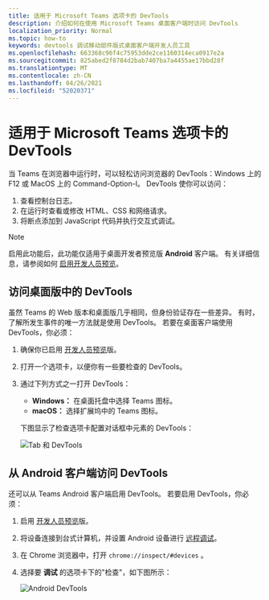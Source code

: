 ```yaml
---
title: 适用于 Microsoft Teams 选项卡的 DevTools
description: 介绍如何在使用 Microsoft Teams 桌面客户端时访问 DevTools
localization_priority: Normal
ms.topic: how-to
keywords: devtools 调试移动部件版式桌面客户端开发人员工具
ms.openlocfilehash: 663368c96f4c75953dde2ce1160314eca0917e2a
ms.sourcegitcommit: 825abed2f8784d2bab7407ba7a4455ae17bbd28f
ms.translationtype: MT
ms.contentlocale: zh-CN
ms.lasthandoff: 04/26/2021
ms.locfileid: "52020371"
---
```

# <a name="devtools-for-microsoft-teams-tabs"></a>适用于 Microsoft Teams 选项卡的 DevTools

当 Teams 在浏览器中运行时，可以轻松访问浏览器的 DevTools：Windows 上的 F12 或 MacOS 上的 Command-Option-I。 DevTools 使你可以访问：

1. 查看控制台日志。
1. 在运行时查看或修改 HTML、CSS 和网络请求。
1. 将断点添加到 JavaScript 代码并执行交互式调试。

> [!NOTE]
> 启用此功能后，此功能仅适用于桌面开发者预览版 **Android** 客户端。 有关详细信息，请参阅如何 [启用开发人员预览](~/resources/dev-preview/developer-preview-intro.md)。

## <a name="access-devtools-in-the-desktop"></a>访问桌面版中的 DevTools

虽然 Teams 的 Web 版本和桌面版几乎相同，但身份验证存在一些差异。 有时，了解所发生事件的唯一方法就是使用 DevTools。 若要在桌面客户端使用 DevTools，你必须：

1. 确保你已启用 [开发人员预览](~/resources/dev-preview/developer-preview-intro.md)版。
1. 打开一个选项卡，以便你有一些要检查的 DevTools。
1. 通过下列方式之一打开 DevTools：
    * **Windows：** 在桌面托盘中选择 Teams 图标。
    * **macOS：** 选择扩展坞中的 Teams 图标。
 
   下图显示了检查选项卡配置对话框中元素的 DevTools：

   ![Tab 和 DevTools](~/assets/images/dev-preview/tab-and-devtools.png)

## <a name="access-devtools-from-an-android-client"></a>从 Android 客户端访问 DevTools

还可以从 Teams Android 客户端启用 DevTools。 若要启用 DevTools，你必须：

1. 启用 [开发人员预览](~/resources/dev-preview/developer-preview-intro.md)版。
1. 将设备连接到台式计算机，并设置 Android 设备进行 [远程调试](https://developers.google.com/web/tools/chrome-devtools/remote-debugging/)。
1. 在 Chrome 浏览器中，打开 `chrome://inspect/#devices` 。
1. 选择要 **调试** 的选项卡下的"检查"，如下图所示：

   ![Android DevTools](~/assets/images/android-devtools.png)
